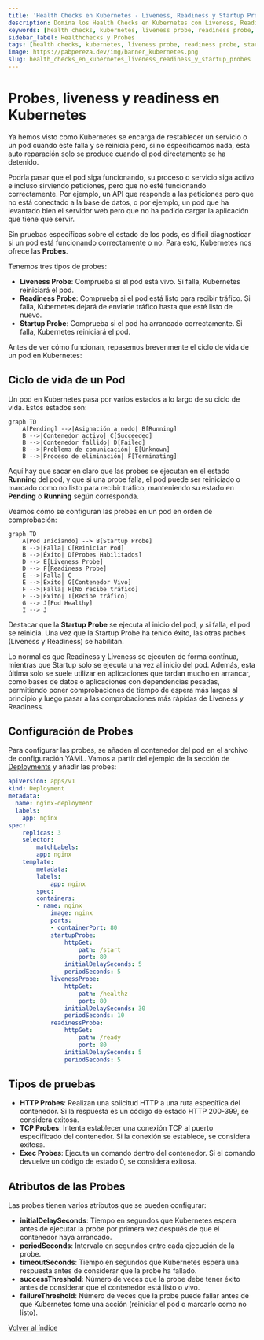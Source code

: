 ```yaml
---
title: 'Health Checks en Kubernetes - Liveness, Readiness y Startup Probes'
description: Domina los Health Checks en Kubernetes con Liveness, Readiness y Startup Probes. Asegura la disponibilidad y rendimiento de tus aplicaciones.
keywords: [health checks, kubernetes, liveness probe, readiness probe, startup probe, monitoring] 
sidebar_label: Healthchecks y Probes
tags: [health checks, kubernetes, liveness probe, readiness probe, startup probe, monitoring]
image: https://pabpereza.dev/img/banner_kubernetes.png
slug: health_checks_en_kubernetes_liveness_readiness_y_startup_probes
---
```


# Probes, liveness y readiness en Kubernetes
Ya hemos visto como Kubernetes se encarga de restablecer un servicio o un pod cuando este falla y se reinicia pero, si no especificamos nada, esta auto reparación solo se produce cuando el pod directamente se ha detenido.

Podría pasar que el pod siga funcionando, su proceso o servicio siga activo e incluso sirviendo peticiones, pero que no esté funcionando correctamente. Por ejemplo, un API que responde a las peticiones pero que no está conectado a la base de datos, o por ejemplo, un pod que ha levantado bien el servidor web pero que no ha podido cargar la aplicación que tiene que servir.

Sin pruebas específicas sobre el estado de los pods, es dificil diagnosticar si un pod está funcionando correctamente o no. Para esto, Kubernetes nos ofrece las **Probes**. 

Tenemos tres tipos de probes:
- **Liveness Probe**: Comprueba si el pod está vivo. Si falla, Kubernetes reiniciará el pod.
- **Readiness Probe**: Comprueba si el pod está listo para recibir tráfico. Si falla, Kubernetes dejará de enviarle tráfico hasta que esté listo de nuevo.
- **Startup Probe**: Comprueba si el pod ha arrancado correctamente. Si falla, Kubernetes reiniciará el pod.


Antes de ver cómo funcionan, repasemos brevenmente el ciclo de vida de un pod en Kubernetes:

## Ciclo de vida de un Pod
Un pod en Kubernetes pasa por varios estados a lo largo de su ciclo de vida. Estos estados son:
```mermaid
graph TD
    A[Pending] -->|Asignación a nodo| B[Running]
    B -->|Contenedor activo| C[Succeeded]
    B -->|Contenedor fallido| D[Failed]
    B -->|Problema de comunicación| E[Unknown]
    B -->|Proceso de eliminación| F[Terminating]
```

Aquí hay que sacar en claro que las probes se ejecutan en el estado **Running** del pod, y que si una probe falla, el pod puede ser reiniciado o marcado como no listo para recibir tráfico, manteniendo su estado en **Pending** o **Running** según corresponda.

Veamos cómo se configuran las probes en un pod en orden de comprobación:
```mermaid
graph TD
    A[Pod Iniciando] --> B[Startup Probe]
    B -->|Falla| C[Reiniciar Pod]
    B -->|Éxito| D[Probes Habilitados]
    D --> E[Liveness Probe]
    D --> F[Readiness Probe]
    E -->|Falla| C
    E -->|Éxito| G[Contenedor Vivo]
    F -->|Falla| H[No recibe tráfico]
    F -->|Éxito| I[Recibe tráfico]
    G --> J[Pod Healthy]
    I --> J
```

Destacar que la **Startup Probe** se ejecuta al inicio del pod, y si falla, el pod se reinicia. Una vez que la Startup Probe ha tenido éxito, las otras probes (Liveness y Readiness) se habilitan.

Lo normal es que Readiness y Liveness se ejecuten de forma continua, mientras que Startup solo se ejecuta una vez al inicio del pod. Además, esta última solo se suele utilizar en aplicaciones que tardan mucho en arrancar, como bases de datos o aplicaciones con dependencias pesadas, permitiendo poner comprobaciones de tiempo de espera más largas al principio y luego pasar a las comprobaciones más rápidas de Liveness y Readiness.

## Configuración de Probes
Para configurar las probes, se añaden al contenedor del pod en el archivo de configuración YAML. Vamos a partir del ejemplo de la sección de [Deployments](./108.Deployments.md) y añadir las probes:

```yaml
apiVersion: apps/v1
kind: Deployment
metadata:
  name: nginx-deployment
  labels:
    app: nginx
spec:
    replicas: 3
    selector:
        matchLabels:
        app: nginx
    template:
        metadata:
        labels:
            app: nginx
        spec:
        containers:
        - name: nginx
            image: nginx
            ports:
            - containerPort: 80
            startupProbe:
                httpGet:
                    path: /start
                    port: 80
                initialDelaySeconds: 5
                periodSeconds: 5
            livenessProbe:
                httpGet:
                    path: /healthz
                    port: 80
                initialDelaySeconds: 30
                periodSeconds: 10
            readinessProbe:
                httpGet:
                    path: /ready
                    port: 80
                initialDelaySeconds: 5
                periodSeconds: 5
```
## Tipos de pruebas

- **HTTP Probes**: Realizan una solicitud HTTP a una ruta específica del contenedor. Si la respuesta es un código de estado HTTP 200-399, se considera exitosa.
- **TCP Probes**: Intenta establecer una conexión TCP al puerto especificado del contenedor. Si la conexión se establece, se considera exitosa.
- **Exec Probes**: Ejecuta un comando dentro del contenedor. Si el comando devuelve un código de estado 0, se considera exitosa.

## Atributos de las Probes
Las probes tienen varios atributos que se pueden configurar:
- **initialDelaySeconds**: Tiempo en segundos que Kubernetes espera antes de ejecutar la probe por primera vez después de que el contenedor haya arrancado.
- **periodSeconds**: Intervalo en segundos entre cada ejecución de la probe.
- **timeoutSeconds**: Tiempo en segundos que Kubernetes espera una respuesta antes de considerar que la probe ha fallado.
- **successThreshold**: Número de veces que la probe debe tener éxito antes de considerar que el contenedor está listo o vivo.
- **failureThreshold**: Número de veces que la probe puede fallar antes de que Kubernetes tome una acción (reiniciar el pod o marcarlo como no listo).




[Volver al índice](README.md#índice)
